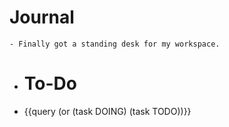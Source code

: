 # Journal
	- Finally got a standing desk for my workspace.
- # To-Do
- {{query (or (task DOING) (task TODO))}}